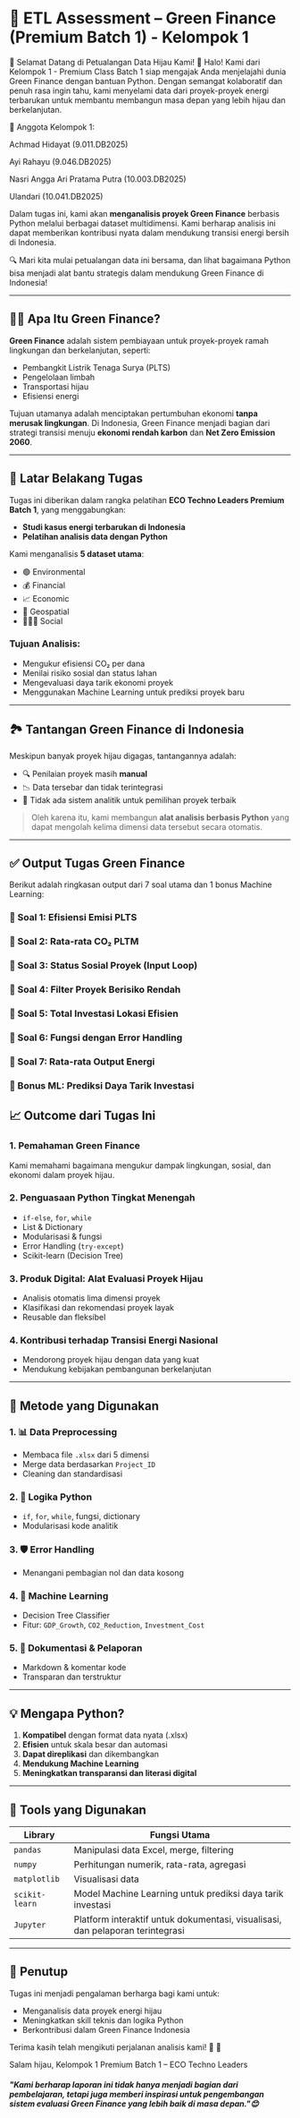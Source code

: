 # 🧪 ETL Assessment – Green Finance (Premium Batch 1) - Kelompok 1

🚀 Selamat Datang di Petualangan Data Hijau Kami! 🌿
Halo! Kami dari Kelompok 1 - Premium Class Batch 1 siap mengajak Anda menjelajahi dunia Green Finance dengan bantuan Python. Dengan semangat kolaboratif dan penuh rasa ingin tahu, kami menyelami data dari proyek-proyek energi terbarukan untuk membantu membangun masa depan yang lebih hijau dan berkelanjutan.

👥 Anggota Kelompok 1:

Achmad Hidayat (9.011.DB2025)

Ayi Rahayu (9.046.DB2025)

Nasri Angga Ari Pratama Putra (10.003.DB2025)

Ulandari (10.041.DB2025)

Dalam tugas ini, kami akan **menganalisis proyek Green Finance** berbasis Python melalui berbagai dataset multidimensi. Kami berharap analisis ini dapat memberikan kontribusi nyata dalam mendukung transisi energi bersih di Indonesia.

🔍 Mari kita mulai petualangan data ini bersama, dan lihat bagaimana Python bisa menjadi alat bantu strategis dalam mendukung Green Finance di Indonesia!

---

## 💸🌱 Apa Itu Green Finance?

**Green Finance** adalah sistem pembiayaan untuk proyek-proyek ramah lingkungan dan berkelanjutan, seperti:

- Pembangkit Listrik Tenaga Surya (PLTS)
- Pengelolaan limbah
- Transportasi hijau
- Efisiensi energi

Tujuan utamanya adalah menciptakan pertumbuhan ekonomi **tanpa merusak lingkungan**. Di Indonesia, Green Finance menjadi bagian dari strategi transisi menuju **ekonomi rendah karbon** dan **Net Zero Emission 2060**.

---

## 🎯 Latar Belakang Tugas

Tugas ini diberikan dalam rangka pelatihan **ECO Techno Leaders Premium Batch 1**, yang menggabungkan:

- **Studi kasus energi terbarukan di Indonesia**
- **Pelatihan analisis data dengan Python**

Kami menganalisis **5 dataset utama**:
- 🟢 Environmental
- 💰 Financial
- 📈 Economic
- 🧭 Geospatial
- 🧑‍🤝‍🧑 Social

### Tujuan Analisis:
- Mengukur efisiensi CO₂ per dana
- Menilai risiko sosial dan status lahan
- Mengevaluasi daya tarik ekonomi proyek
- Menggunakan Machine Learning untuk prediksi proyek baru

---

## 🏞️ Tantangan Green Finance di Indonesia

Meskipun banyak proyek hijau digagas, tantangannya adalah:
- 🔍 Penilaian proyek masih **manual**
- 📉 Data tersebar dan tidak terintegrasi
- 🤔 Tidak ada sistem analitik untuk pemilihan proyek terbaik

> Oleh karena itu, kami membangun **alat analisis berbasis Python** yang dapat mengolah kelima dimensi data tersebut secara otomatis.

---

## ✅ Output Tugas Green Finance

Berikut adalah ringkasan output dari 7 soal utama dan 1 bonus Machine Learning:

### 📌 Soal 1: Efisiensi Emisi PLTS

### 📌 Soal 2: Rata-rata CO₂ PLTM

### 📌 Soal 3: Status Sosial Proyek (Input Loop)

### 📌 Soal 4: Filter Proyek Berisiko Rendah

### 📌 Soal 5: Total Investasi Lokasi Efisien

### 📌 Soal 6: Fungsi dengan Error Handling

### 📌 Soal 7: Rata-rata Output Energi

### 🎁 Bonus ML: Prediksi Daya Tarik Investasi

## 📈 Outcome dari Tugas Ini

### 1. Pemahaman Green Finance
Kami memahami bagaimana mengukur dampak lingkungan, sosial, dan ekonomi dalam proyek hijau.

### 2. Penguasaan Python Tingkat Menengah
- `if-else`, `for`, `while`
- List & Dictionary
- Modularisasi & fungsi
- Error Handling (`try-except`)
- Scikit-learn (Decision Tree)

### 3. Produk Digital: Alat Evaluasi Proyek Hijau
- Analisis otomatis lima dimensi proyek
- Klasifikasi dan rekomendasi proyek layak
- Reusable dan fleksibel

### 4. Kontribusi terhadap Transisi Energi Nasional
- Mendorong proyek hijau dengan data yang kuat
- Mendukung kebijakan pembangunan berkelanjutan

---

## 🧪 Metode yang Digunakan

### 1. 📊 Data Preprocessing
- Membaca file `.xlsx` dari 5 dimensi
- Merge data berdasarkan `Project_ID`
- Cleaning dan standardisasi

### 2. 🧠 Logika Python
- `if`, `for`, `while`, fungsi, dictionary
- Modularisasi kode analitik

### 3. 🛡️ Error Handling
- Menangani pembagian nol dan data kosong

### 4. 🌳 Machine Learning
- Decision Tree Classifier
- Fitur: `GDP_Growth`, `CO2_Reduction`, `Investment_Cost`

### 5. 📝 Dokumentasi & Pelaporan
- Markdown & komentar kode
- Transparan dan terstruktur

---

## 💡 Mengapa Python?

1. **Kompatibel** dengan format data nyata (.xlsx)  
2. **Efisien** untuk skala besar dan automasi  
3. **Dapat direplikasi** dan dikembangkan  
4. **Mendukung Machine Learning**  
5. **Meningkatkan transparansi dan literasi digital**  

---

## 🔧 Tools yang Digunakan

| Library        | Fungsi Utama                                                                 |
|----------------|-------------------------------------------------------------------------------|
| `pandas`       | Manipulasi data Excel, merge, filtering                                      |
| `numpy`        | Perhitungan numerik, rata-rata, agregasi                                     |
| `matplotlib`   | Visualisasi data                                                             |
| `scikit-learn` | Model Machine Learning untuk prediksi daya tarik investasi                   |
| `Jupyter`      | Platform interaktif untuk dokumentasi, visualisasi, dan pelaporan terintegrasi |

---

## 🙏 Penutup

Tugas ini menjadi pengalaman berharga bagi kami untuk:
- Menganalisis data proyek energi hijau
- Meningkatkan skill teknis dan logika Python
- Berkontribusi dalam Green Finance Indonesia


Terima kasih telah mengikuti perjalanan analisis kami! 🌱 🙌

Salam hijau,
Kelompok 1 Premium Batch 1 – ECO Techno Leaders

##### "Kami berharap laporan ini tidak hanya menjadi bagian dari pembelajaran, tetapi juga memberi inspirasi untuk pengembangan sistem evaluasi Green Finance yang lebih baik di masa depan."😊
